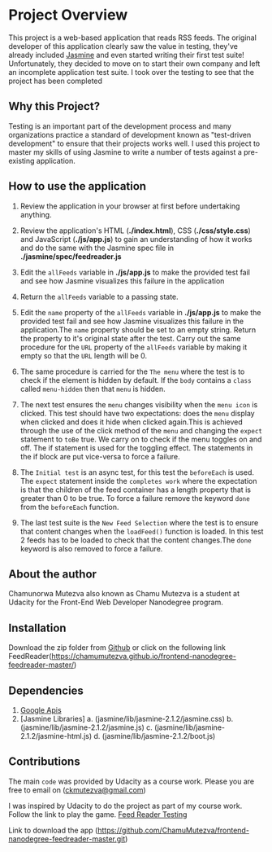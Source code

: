 # Project Overview

This project is a web-based application that reads RSS feeds. The original developer of this application clearly saw the value in testing, they've already included [Jasmine](http://jasmine.github.io/) and even started writing their first test suite! Unfortunately, they decided to move on to start their own company and left an incomplete application test suite. I
took over the testing to see that the project has been completed

## Why this Project?

Testing is an important part of the development process and many organizations practice a standard of development known as "test-driven development" to ensure that their projects works well. I used this project to master my skills of using Jasmine to write a number of tests against a pre-existing application. 

## How to use the application

1. Review the application in your browser at first before undertaking anything.

2. Review the application's HTML (**./index.html**), CSS (**./css/style.css**) and JavaScript (**./js/app.js**) to gain an understanding of how it works and do the same with the Jasmine spec file in **./jasmine/spec/feedreader.js**

3. Edit the `allFeeds` variable in **./js/app.js** to make the provided test fail and see how Jasmine visualizes this failure in the application

4. Return the `allFeeds` variable to a passing state.

5. Edit the  `name` property of the `allFeeds` variable in **./js/app.js** to make the provided test fail and see how Jasmine visualizes this failure in the application.The `name` property should be set to an empty string. Return the property to it's original state after the test. Carry out the same procedure for the `URL` property of the `allFeeds` variable by making it empty so that the `URL` length will be 0.

6. The same procedure is carried for the `The menu` where the test is to check if the element is hidden by default. If the `body` contains a `class` called `menu-hidden` then that `menu` is hidden.

7. The next test ensures the `menu` changes visibility when the `menu icon` is clicked. This test should have two expectations: does the `menu` display when clicked and does it hide when clicked again.This is achieved through the use of the click method of the `menu` and changing the `expect` statement to `toBe` true. We carry on to check if the menu toggles on and off. The if statement is used for the toggling effect. The statements in the if block are put vice-versa to force a failure.

8. The `Initial test` is an async test, for this test the `beforeEach` is used. The `expect` statement inside the `completes work` where the expectation is that the children of the feed container has a length property that is greater than 0 to be true. To force a failure remove the keyword `done` from the `beforeEach` function.

9. The last test suite is the `New Feed Selection` where the test is to ensure that content changes when the `loadFeed()` function is loaded. In this test 2 feeds has to be loaded to check that the content changes.The `done` keyword is also removed to force a failure.

## About the author

Chamunorwa Mutezva also known as Chamu Mutezva is a student at Udacity for the Front-End Web Developer Nanodegree program.

## Installation

Download the zip folder from [Github](https://chamumutezva.github.io/Memory-Game/) or click on the following link
FeedReader(https://chamumutezva.github.io/frontend-nanodegree-feedreader-master/)

## Dependencies

1. [Google Apis]("http://fonts.googleapis.com/css?family=Roboto:400,100,300,700">)
2. [Jasmine Libraries] a. (jasmine/lib/jasmine-2.1.2/jasmine.css) b. (jasmine/lib/jasmine-2.1.2/jasmine.js)
 c. (jasmine/lib/jasmine-2.1.2/jasmine-html.js) d. (jasmine/lib/jasmine-2.1.2/boot.js)


## Contributions

The main `code` was provided by Udacity as a course work.
Please you are free to email on (ckmutezva@gmail.com)

I was inspired by Udacity to do the project as part of my course work.
Follow the link to play the game.
[Feed Reader Testing]()

Link to download the app (https://github.com/ChamuMutezva/frontend-nanodegree-feedreader-master.git)

